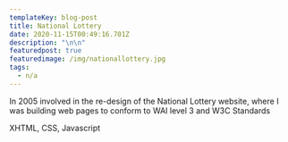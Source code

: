 ```yaml
---
templateKey: blog-post
title: National Lottery
date: 2020-11-15T00:49:16.701Z
description: "\n\n"
featuredpost: true
featuredimage: /img/nationallottery.jpg
tags:
  - n/a
---
```

In 2005 involved in the re-design of the National Lottery website, where I was building web pages to conform to WAI level 3 and W3C Standards

XHTML, CSS, Javascript